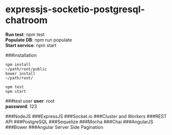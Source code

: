 # expressjs-socketio-postgresql-chatroom

**Run test**: npm test  
**Populate DB**: npm run populate  
**Start service**: npm start  

###installation

```shell
npm install
~/path/root/public
bower install
~/path/root/

npm test
npm start
``` 


###test user
**user**: root  
**password**: 123


###NodeJS
###ExpressJS
###Socket.io
###Cluster and Workers
###REST API
###PostgreSQL
###Sequelize
###Mocha
###Chai
###AngularJS
###Bower
###Angular Server Side Pagination
